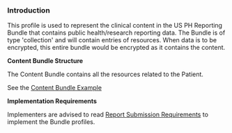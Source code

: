 ### Introduction

This profile is used to represent the clinical content in the US PH Reporting Bundle that contains public health/research reporting data. The Bundle is of type 'collection' and will contain entries of resources. When data is to be encrypted, this entire bundle would be encrypted as it contains the content.

**Content Bundle Structure**

The Content Bundle contains all the resources related to the Patient.

See the [Content Bundle Example](Bundle-content-bundle-example.json.html)

**Implementation Requirements**

Implementers are advised to read [Report Submission Requirements](reportsubmission.html) to implement the Bundle profiles.
